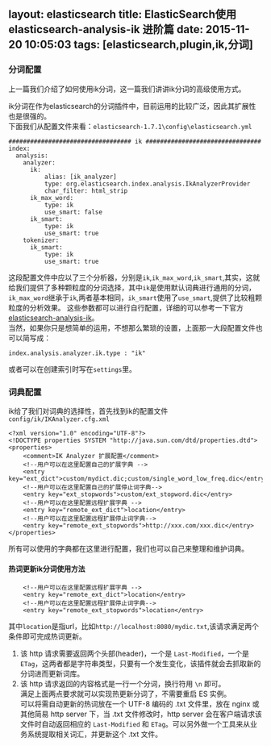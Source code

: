 layout: elasticsearch
title: ElasticSearch使用elasticsearch-analysis-ik 进阶篇
date: 2015-11-20 10:05:03
tags: [elasticsearch,plugin,ik,分词]
---
### 分词配置
上一篇我们介绍了如何使用ik分词，这一篇我们讲讲ik分词的高级使用方式。<br/>
<!--more-->
ik分词在作为elasticsearch的分词插件中，目前运用的比较广泛，因此其扩展性也是很强的。<br/>
下面我们从配置文件来看：`elasticsearch-1.7.1\config\elasticsearch.yml`
```
################################## ik ################################
index:
  analysis:
    analyzer:
      ik:
          alias: [ik_analyzer]
          type: org.elasticsearch.index.analysis.IkAnalyzerProvider
          char_filter: html_strip
      ik_max_word:
          type: ik
          use_smart: false
      ik_smart:
          type: ik
          use_smart: true
    tokenizer:
      ik_smart:
          type: ik
          use_smart: true
```
这段配置文件中应以了三个分析器，分别是`ik`,`ik_max_word`,`ik_smart`,其实，这就给我们提供了多种颗粒度的分词选择，其中`ik`是使用默认词典进行通用的分词，`ik_max_word`继承于`ik`,两者基本相同，`ik_smart`使用了``use_smart``,提供了比较粗颗粒度的分析效果。
这些参数都可以进行自行配置，详细的可以参考一下官方[elasticsearch-analysis-ik](https://github.com/medcl/elasticsearch-analysis-ik)。 <br/>
当然，如果你只是想简单的运用，不想那么繁琐的设置，上面那一大段配置文件也可以简写成：
```
index.analysis.analyzer.ik.type : "ik"
```
或者可以在创建索引时写在`settings`里。<br/>
### 词典配置
ik给了我们对词典的选择性，首先找到ik的配置文件<br/>
`config/ik/IKAnalyzer.cfg.xml`
```
<?xml version="1.0" encoding="UTF-8"?>
<!DOCTYPE properties SYSTEM "http://java.sun.com/dtd/properties.dtd">
<properties>
    <comment>IK Analyzer 扩展配置</comment>
    <!--用户可以在这里配置自己的扩展字典 -->
    <entry key="ext_dict">custom/mydict.dic;custom/single_word_low_freq.dic</entry>
    <!--用户可以在这里配置自己的扩展停止词字典-->
    <entry key="ext_stopwords">custom/ext_stopword.dic</entry>
    <!--用户可以在这里配置远程扩展字典 -->
    <entry key="remote_ext_dict">location</entry>
    <!--用户可以在这里配置远程扩展停止词字典-->
    <entry key="remote_ext_stopwords">http://xxx.com/xxx.dic</entry>
</properties>
```
所有可以使用的字典都在这里进行配置，我们也可以自己来整理和维护词典。
 #### 热词更新ik分词使用方法
 ```
     <!--用户可以在这里配置远程扩展字典 -->
     <entry key="remote_ext_dict">location</entry>
     <!--用户可以在这里配置远程扩展停止词字典-->
     <entry key="remote_ext_stopwords">location</entry>
 ```
其中`location`是指url，比如`http://localhost:8080/mydic.txt`,该请求满足两个条件即可完成热词更新。<br/>
1. 该 http 请求需要返回两个头部(header)，一个是 `Last-Modified`，一个是 `ETag`，这两者都是字符串类型，只要有一个发生变化，该插件就会去抓取新的分词进而更新词库。<br/>
2. 该 http 请求返回的内容格式是一行一个分词，换行符用 `\n` 即可。<br/>
满足上面两点要求就可以实现热更新分词了，不需要重启 ES 实例。<br/>
可以将需自动更新的热词放在一个 UTF-8 编码的 .txt 文件里，放在 nginx 或其他简易 http server 下，当 .txt 文件修改时，http server 会在客户端请求该文件时自动返回相应的 `Last-Modified` 和 `ETag`。可以另外做一个工具来从业务系统提取相关词汇，并更新这个 .txt 文件。